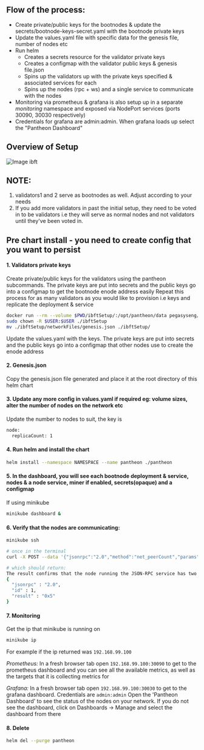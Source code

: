 
## Flow of the process:
- Create private/public keys for the bootnodes & update the secrets/bootnode-keys-secret.yaml with the bootnode private keys
- Update the values.yaml file with specific data for the genesis file, number of nodes etc
- Run helm
  - Creates a secrets resource for the validator private keys
  - Creates a configmap with the validator public keys & genesis file.json
  - Spins up the validators up with the private keys specified & associated services for each
  - Spins up the nodes (rpc + ws) and a single service to communicate with the nodes
- Monitoring via prometheus & grafana is also setup up in a separate *monitoring* namespace and exposed via NodePort services (ports 30090, 30030 respectively)
- Credentials for grafana are admin:admin. When grafana loads up select the "Pantheon Dashboard"


## Overview of Setup
![Image ibft](https://raw.githubusercontent.com/PegaSysEng/pantheon-k8s/doco/images/ibft.png)

## NOTE:
1. validators1 and 2 serve as bootnodes as well. Adjust according to your needs
2. If you add more validators in past the initial setup, they need to be voted in to be validators i.e they will serve as normal nodes and not validators until they've been voted in.

## Pre chart install - you need to create config that you want to persist
#### 1. Validators private keys
Create private/public keys for the validators using the pantheon subcommands. The private keys are put into secrets and the public keys go into a configmap to get the bootnode enode address easily
Repeat this process for as many validators as you would like to provision i.e keys and replicate the deployment & service

```bash
docker run --rm --volume $PWD/ibftSetup/:/opt/pantheon/data pegasyseng/pantheon:develop operator generate-blockchain-config --config-file=/opt/pantheon/data/ibftConfigFile.json --to=/opt/pantheon/data/networkFiles --private-key-file-name=key
sudo chown -R $USER:$USER ./ibftSetup
mv ./ibftSetup/networkFiles/genesis.json ./ibftSetup/
```

Update the values.yaml with the keys. The private keys are put into secrets and the public keys go into a configmap that other nodes use to create the enode address

#### 2. Genesis.json
Copy the genesis.json file generated and place it at the root directory of this helm chart

#### 3. Update any more config in values.yaml if required eg: volume sizes, alter the number of nodes on the network etc
Update the number to nodes to suit, the key is
```bash
node:
  replicaCount: 1
```

#### 4. Run helm and install the chart
```bash
helm install --namespace NAMESPACE --name pantheon ./pantheon
```

#### 5. In the dashboard, you will see each bootnode deployment & service, nodes & a node service, miner if enabled, secrets(opaque) and a configmap

If using minikube
```bash
minikube dashboard &
```

#### 6. Verify that the nodes are communicating:
```bash
minikube ssh

# once in the terminal
curl -X POST --data '{"jsonrpc":"2.0","method":"net_peerCount","params":[],"id":1}' <PANTHEON_NODE_SERVICE_HOST>:8545

# which should return:
The result confirms that the node running the JSON-RPC service has two peers:
{
  "jsonrpc" : "2.0",
  "id" : 1,
  "result" : "0x5"
}

```

#### 7. Monitoring
Get the ip that minikube is running on
```bash
minikube ip
```

For example if the ip returned was `192.168.99.100`

*Prometheus:*
In a fresh browser tab open `192.168.99.100:30090` to get to the prometheus dashboard and you can see all the available metrics, as well as the targets that it is collecting metrics for

*Grafana:*
In a fresh browser tab open `192.168.99.100:30030` to get to the grafana dashboard. Credentials are `admin:admin` Open the 'Pantheon Dashboard' to see the status of the nodes on your network. If you do not see the dashboard, click on Dashboards -> Manage and select the dashboard from there


#### 8. Delete
```bash
helm del --purge pantheon

```
